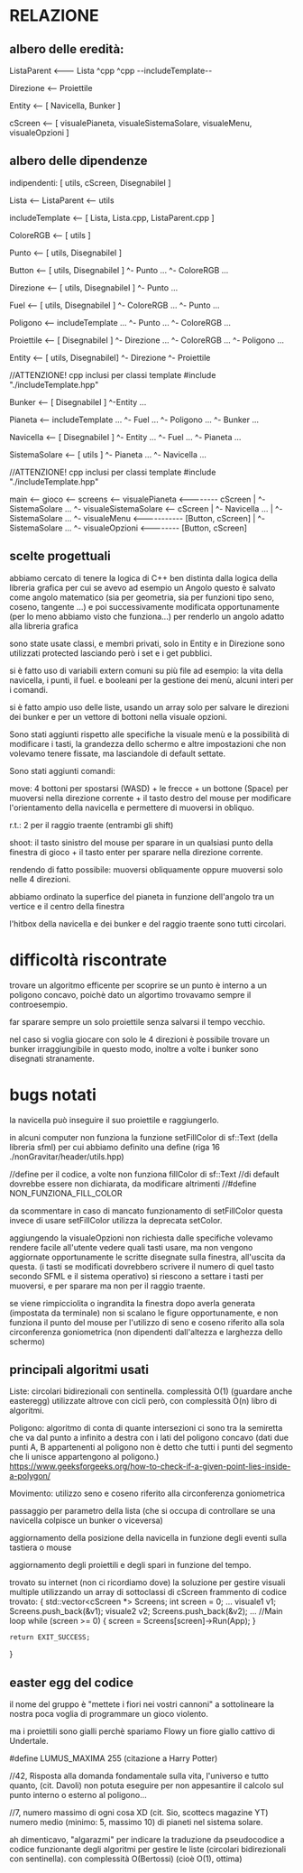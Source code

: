 # RELAZIONE

## albero delle eredità:

ListaParent <--- Lista
  ^cpp             ^cpp
   --includeTemplate--

Direzione <-- Proiettile

Entity <-- [ Navicella, Bunker ]

cScreen  <-- [ visualePianeta, visualeSistemaSolare, visualeMenu, visualeOpzioni ]

## albero delle dipendenze

indipendenti:
[ utils, cScreen, DisegnabileI ]

Lista <-- ListaParent <-- utils

includeTemplate <-- [ Lista, Lista.cpp, ListaParent.cpp ]

ColoreRGB <-- [ utils ]

Punto <-- [ utils, DisegnabileI ]

Button <-- [ utils, DisegnabileI ]
        ^- Punto ...
        ^- ColoreRGB ...

Direzione <-- [ utils, DisegnabileI ]
           ^- Punto ...

Fuel <-- [ utils, DisegnabileI ]
      ^- ColoreRGB ...
      ^- Punto ...

Poligono <-- includeTemplate ...
          ^- Punto ...
          ^- ColoreRGB ...

Proiettile <-- [ DisegnabileI ]
            ^- Direzione ...
            ^- ColoreRGB ...
            ^- Poligono ...

Entity <-- [ utils, DisegnabileI]
        ^- Direzione
        ^- Proiettile

//ATTENZIONE! cpp inclusi per classi template
#include "./includeTemplate.hpp"

Bunker <-- [ DisegnabileI ]
        ^-Entity ...

Pianeta <-- includeTemplate ...
         ^- Fuel ...
         ^- Poligono ...
         ^- Bunker ...

Navicella <-- [ DisegnabileI ]
           ^- Entity ...
           ^- Fuel ...
           ^- Pianeta ...

SistemaSolare <-- [ utils ]
               ^- Pianeta ...
               ^- Navicella ...

//ATTENZIONE! cpp inclusi per classi template
#include "./includeTemplate.hpp"

main <-- gioco <-- screens <-- visualePianeta <-------- cScreen
                            |                        ^- SistemaSolare ...
                            ^- visualeSistemaSolare <-- cScreen
                            |                        ^- Navicella ...
                            |                        ^- SistemaSolare ...
                            ^- visualeMenu <----------- [Button, cScreen]
                            |                        ^- SistemaSolare ...
                            ^- visualeOpzioni <-------- [Button, cScreen]

## scelte progettuali

abbiamo cercato di tenere la logica di C++ ben distinta dalla logica della libreria grafica
per cui se avevo ad esempio un Angolo questo è salvato come angolo matematico
(sia per geometria, sia per funzioni tipo seno, coseno, tangente ...)
e poi successivamente modificata opportunamente (per lo meno abbiamo visto che funziona...)
per renderlo un angolo adatto alla libreria grafica

sono state usate classi, e membri privati, solo in Entity e in Direzione sono utilizzati protected
lasciando però i set e i get pubblici.

si è fatto uso di variabili extern comuni su più file ad esempio:
la vita della navicella, 
i punti,
il fuel.
e booleani per la gestione dei menù,
alcuni interi per i comandi.

si è fatto ampio uso delle liste, usando un array solo per salvare le direzioni dei bunker e per un vettore di bottoni nella visuale opzioni.

Sono stati aggiunti rispetto alle specifiche la visuale menù e la possibilità di modificare i tasti,
la grandezza dello schermo e altre impostazioni che non volevamo tenere fissate, ma lasciandole di default settate.

Sono stati aggiunti comandi:

move:
4 bottoni per spostarsi (WASD) +
le frecce +
un bottone (Space) per muoversi nella direzione corrente +
il tasto destro del mouse per modificare l'orientamento della navicella
e permettere di muoversi in obliquo.

r.t.:
2 per il raggio traente (entrambi gli shift)

shoot:
il tasto sinistro del mouse per sparare in un qualsiasi punto della finestra di gioco +
il tasto enter per sparare nella direzione corrente.

rendendo di fatto possibile:
muoversi obliquamente oppure muoversi solo nelle 4 direzioni.

abbiamo ordinato la superfice del pianeta in funzione dell'angolo tra un vertice
e il centro della finestra

l'hitbox della navicella e dei bunker e del raggio traente sono tutti circolari.

# difficoltà riscontrate

trovare un algoritmo efficente per scoprire se un punto è interno a un poligono concavo, poichè
dato un algortimo trovavamo sempre il controesempio.

far sparare sempre un solo proiettile senza salvarsi il tempo vecchio.

nel caso si voglia giocare con solo le 4 direzioni è possibile trovare un bunker irraggiungibile in questo modo, inoltre a volte i bunker sono disegnati stranamente.

# bugs notati

la navicella può inseguire il suo proiettile e raggiungerlo.

in alcuni computer non funziona la funzione setFillColor di sf::Text (della libreria sfml)
per cui abbiamo definito una define (riga 16 ./nonGravitar/header/utils.hpp)

//define per il codice, a volte non funziona fillColor di sf::Text
//di default dovrebbe essere non dichiarata, da modificare altrimenti
//#define NON_FUNZIONA_FILL_COLOR

da scommentare in caso di mancato funzionamento di setFillColor
questa invece di usare setFillColor utilizza la deprecata setColor.

aggiungendo la visualeOpzioni non richiesta dalle specifiche
volevamo rendere facile all'utente vedere quali tasti usare, ma non vengono aggiornate
opportunamente le scritte disegnate sulla finestra, all'uscita da questa.
(i tasti se modificati dovrebbero scrivere il numero di quel tasto secondo SFML e il sistema operativo)
si riescono a settare i tasti per muoversi, e per sparare ma non per il raggio traente.

se viene rimpicciolita o ingrandita la finestra dopo averla generata (impostata da terminale)
non si scalano le figure opportunamente, e non funziona il punto del mouse per l'utilizzo di seno e coseno riferito alla sola circonferenza goniometrica (non dipendenti dall'altezza e larghezza dello schermo)

## principali algoritmi usati

Liste: circolari bidirezionali con sentinella.
complessità O(1) (guardare anche easteregg)
utilizzate altrove con cicli però, con complessità O(n)
libro di algoritmi.

Poligono: algoritmo di conta di quante intersezioni ci sono tra la semiretta che va
dal punto a infinito a destra con i lati del poligono concavo
(dati due punti A, B appartenenti al poligono non è detto che tutti i punti del segmento che li unisce appartengono al poligono.)
https://www.geeksforgeeks.org/how-to-check-if-a-given-point-lies-inside-a-polygon/

Movimento: utilizzo seno e coseno riferito alla circonferenza goniometrica

passaggio per parametro della lista (che si occupa di controllare
se una navicella colpisce un bunker o viceversa)

aggiornamento della posizione della navicella in funzione degli eventi sulla tastiera o mouse

aggiornamento degli proiettili e degli spari in funzione del tempo.

trovato su internet (non ci ricordiamo dove)
la soluzione per gestire visuali multiple
utilizzando un array di sottoclassi di cScreen
frammento di codice trovato:
{
  std::vector<cScreen *> Screens;
	int screen = 0;
	...
	visuale1 v1;
	Screens.push_back(&v1);
	visuale2 v2;
	Screens.push_back(&v2);
  ...
  //Main loop
	while (screen >= 0)
	{
		screen = Screens[screen]->Run(App);
	}

	return EXIT_SUCCESS;
}

## easter egg del codice

il nome del gruppo è "mettete i fiori nei vostri cannoni"
a sottolineare la nostra poca voglia di programmare un gioco violento.

ma i proiettili sono gialli perchè spariamo Flowy
un fiore giallo cattivo di Undertale.

#define LUMUS_MAXIMA 255 (citazione a Harry Potter)

//42, Risposta alla domanda fondamentale sulla vita, l'universo e tutto quanto, (cit. Davoli)
non potuta eseguire per non appesantire il calcolo sul punto interno o esterno al poligono...

//7, numero massimo di ogni cosa XD (cit. Sio, scottecs magazine YT)
numero medio (minimo: 5, massimo 10) di pianeti nel sistema solare.

ah dimenticavo,
"algarazmi" per indicare la traduzione da pseudocodice a codice funzionante
degli algoritmi per gestire le liste (circolari bidirezionali con sentinella).
con complessità O(Bertossi) (cioè O(1), ottima)